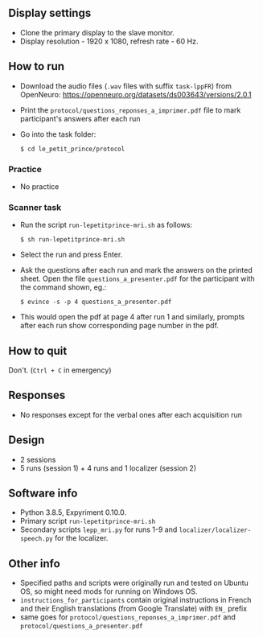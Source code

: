 ## Display settings

* Clone the primary display to the slave monitor.
* Display resolution - 1920 x 1080, refresh rate - 60 Hz.

## How to run

* Download the audio files (`.wav` files with suffix `task-lppFR`) from OpenNeuro: https://openneuro.org/datasets/ds003643/versions/2.0.1
* Print the `protocol/questions_reponses_a_imprimer.pdf` file to mark participant's answers after each run
* Go into the task folder:
	
	```
	$ cd le_petit_prince/protocol
	```

### Practice

* No practice

### Scanner task

* Run the script `run-lepetitprince-mri.sh` as follows:
	
	```
	$ sh run-lepetitprince-mri.sh
	```

* Select the run and press Enter.

* Ask the questions after each run and mark the answers on the printed sheet. Open the file `questions_a_presenter.pdf` for the participant with the command shown, eg.:

	```
    $ evince -s -p 4 questions_a_presenter.pdf
	```

* This would open the pdf at page 4 after run 1 and similarly, prompts after each run show corresponding page number in the pdf.

## How to quit

Don't. (`Ctrl + C` in emergency)

## Responses

* No responses except for the verbal ones after each acquisition run

## Design

* 2 sessions
* 5 runs (session 1) + 4 runs and 1 localizer (session 2)

## Software info

* Python 3.8.5, Expyriment 0.10.0.
* Primary script `run-lepetitprince-mri.sh`
* Secondary scripts `lepp_mri.py` for runs 1-9 and `localizer/localizer-speech.py` for the localizer.

## Other info

* Specified paths and scripts were originally run and tested on Ubuntu OS, so might need mods for running on Windows OS.
* `instructions_for_participants` contain original instructions in French and their English translations (from Google Translate) with `EN_` prefix
* same goes for `protocol/questions_reponses_a_imprimer.pdf` and `protocol/questions_a_presenter.pdf`
